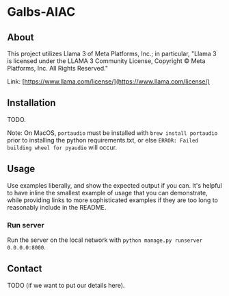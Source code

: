 # Galbs-AIAC

## About

This project utilizes Llama 3 of Meta Platforms, Inc.; in particular, "Llama 3 is licensed under the LLAMA 3 Community License, Copyright © Meta Platforms, Inc. All Rights Reserved."

Link: [https://www.llama.com/license/](https://www.llama.com/license/)

## Installation

TODO.

Note: On MacOS, `portaudio` must be installed with `brew install portaudio` prior to installing the python requirements.txt, or else
`ERROR: Failed building wheel for pyaudio` will occur.

## Usage

Use examples liberally, and show the expected output if you can. It's helpful to have inline the smallest example of usage that you can demonstrate, while providing links to more sophisticated examples if they are too long to reasonably include in the README.

### Run server

Run the server on the local network with `python manage.py runserver 0.0.0.0:8000`.

## Contact

TODO (if we want to put our details here).
